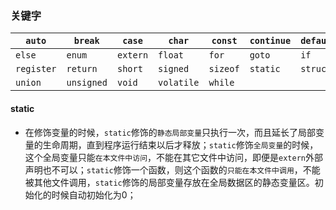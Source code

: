 ### 关键字

|`auto`|`break`|`case`|`char`|`const`|`continue`|`default`|`do`|`double`|
|------|------|------|------|------|------|------|------|------|
|`else`|`enum`|`extern`|`float`|`for`|`goto`|`if`|`int`|`long`|
|`register`|`return`|`short`|`signed`|`sizeof`|`static`|`struct`|`switch`|`typedef`|
|`union`|`unsigned`|`void`|`volatile`|`while`|||||

#### static
+ 在修饰变量的时候，`static`修饰的`静态局部变量`只执行一次，而且延长了局部变量的生命周期，直到程序运行结束以后才释放；`static`修饰`全局变量`的时候，这个全局变量只能`在本文件中访问`，不能在其它文件中访问，即便是`extern`外部声明也不可以；`static`修饰一个函数，则这个函数的`只能在本文件中调用`，不能被其他文件调用，`static`修饰的局部变量存放在全局数据区的静态变量区。初始化的时候自动初始化为0；
